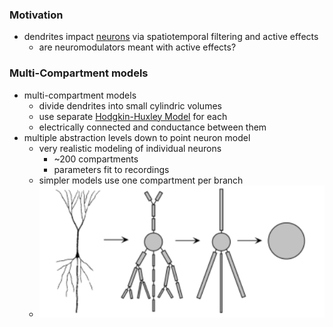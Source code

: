 ### Motivation
+ dendrites impact [neurons](../Neurons/Neurons.md) via spatiotemporal filtering and active effects
	+ are neuromodulators meant with active effects?
### Multi-Compartment models
+ multi-compartment models
	+ divide dendrites into small cylindric volumes
	+ use separate [Hodgkin-Huxley Model](Hodgkin-Huxley%20Model.md) for each
	+ electrically connected and conductance between them
+ multiple abstraction levels down to point neuron model
	+ very realistic modeling of individual neurons
		+ ~200 compartments
		+ parameters fit to recordings
	+ simpler models use one compartment per branch
	+ ![](../../../z_images/Pasted%20image%2020250618135209.png)

